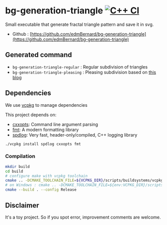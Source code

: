 # bg-generation-triangle [![C++ CI](https://github.com/edmBernard/bg-generation-triangle/actions/workflows/cpp.yml/badge.svg)](https://github.com/edmBernard/bg-generation-triangle/actions/workflows/cpp.yml)

Small executable that generate fractal triangle pattern and save it in svg.

- Github : [https://github.com/edmBernard/bg-generation-triangle](https://github.com/edmBernard/bg-generation-triangle)

## Generated command

- `bg-generation-triangle-regular` : Regular subdivision of triangles
- `bg-generation-triangle-pleasing` : Pleasing subdivision based on [this blog](https://tylerxhobbs.com/essays/2017/aesthetically-pleasing-triangle-subdivision)

## Dependencies

We use [vcpkg](https://github.com/Microsoft/vcpkg) to manage dependencies

This project depends on:
- [cxxopts](https://github.com/jarro2783/cxxopts): Command line argument parsing
- [fmt](https://fmt.dev/latest/index.html): A modern formatting library
- [spdlog](https://github.com/gabime/spdlog): Very fast, header-only/compiled, C++ logging library


```
./vcpkg install spdlog cxxopts fmt
```

### Compilation

```bash
mkdir build
cd build
# configure make with vcpkg toolchain
cmake .. -DCMAKE_TOOLCHAIN_FILE=${VCPKG_DIR}/scripts/buildsystems/vcpkg.cmake
# on Windows : cmake .. -DCMAKE_TOOLCHAIN_FILE=${env:VCPKG_DIR}/scripts/buildsystems/vcpkg.cmake
cmake --build . --config Release
```

## Disclaimer

It's a toy project. So if you spot error, improvement comments are welcome.
